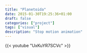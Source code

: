 ```yaml
---
title: "Planetoida"
date: 2015-01-30T19:25:36+01:00
draft: false
categories: ["project"]
tags: ["visual"]
description: "Stop motion animation"
---
```


{{< youtube "UxKuYR7SCVc" >}}
